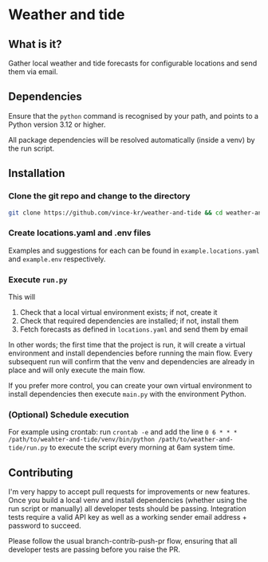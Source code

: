 # Weather and tide

## What is it?

Gather local weather and tide forecasts for configurable locations and send them via email.

## Dependencies

Ensure that the `python` command is recognised by your path, and points to a Python version 3.12 or higher.

All package dependencies will be resolved automatically (inside a venv) by the run script.

## Installation

### Clone the git repo and change to the directory

```bash
git clone https://github.com/vince-kr/weather-and-tide && cd weather-and-tide
```

### Create locations.yaml and .env files

Examples and suggestions for each can be found in `example.locations.yaml` and `example.env` respectively.

### Execute `run.py`

This will

1. Check that a local virtual environment exists; if not, create it
2. Check that required dependencies are installed; if not, install them
3. Fetch forecasts as defined in `locations.yaml` and send them by email

In other words; the first time that the project is run, it will create a virtual environment and install dependencies before running the main flow. Every subsequent run will confirm that the venv and dependencies are already in place and will only execute the main flow.

If you prefer more control, you can create your own virtual environment to install dependencies then execute `main.py` with the environment Python.

### (Optional) Schedule execution

For example using crontab: run `crontab -e` and add the line `0 6 * * * 
/path/to/weahter-and-tide/venv/bin/python /path/to/weather-and-tide/run.py` to execute the 
script every morning at 
6am system time.

## Contributing

I'm very happy to accept pull requests for improvements or new features. Once you build a local venv and install dependencies (whether using the run script or manually) all developer tests should be passing. Integration tests require a valid API key as well as a working sender email address + password to succeed.

Please follow the usual branch-contrib-push-pr flow, ensuring that all developer tests are passing before you raise the PR.
